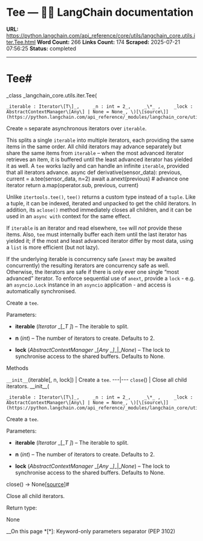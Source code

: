 # Tee — 🦜🔗 LangChain  documentation

**URL:** https://python.langchain.com/api_reference/core/utils/langchain_core.utils.iter.Tee.html
**Word Count:** 266
**Links Count:** 174
**Scraped:** 2025-07-21 07:56:25
**Status:** completed

---

# Tee\#

_class _langchain\_core.utils.iter.Tee\(

    _iterable : Iterator\[T\]_,     _n : int = 2_,     _\*_ ,     _lock : AbstractContextManager\[Any\] | None = None_, \)[\[source\]](https://python.langchain.com/api_reference/_modules/langchain_core/utils/iter.html#Tee)\#     

Create `n` separate asynchronous iterators over `iterable`.

This splits a single `iterable` into multiple iterators, each providing the same items in the same order. All child iterators may advance separately but share the same items from `iterable` – when the most advanced iterator retrieves an item, it is buffered until the least advanced iterator has yielded it as well. A `tee` works lazily and can handle an infinite `iterable`, provided that all iterators advance.               async def derivative(sensor_data):         previous, current = a.tee(sensor_data, n=2)         await a.anext(previous)  # advance one iterator         return a.map(operator.sub, previous, current)     

Unlike `itertools.tee()`, `tee()` returns a custom type instead of a `tuple`. Like a tuple, it can be indexed, iterated and unpacked to get the child iterators. In addition, its `aclose()` method immediately closes all children, and it can be used in an `async with` context for the same effect.

If `iterable` is an iterator and read elsewhere, `tee` will _not_ provide these items. Also, `tee` must internally buffer each item until the last iterator has yielded it; if the most and least advanced iterator differ by most data, using a `list` is more efficient \(but not lazy\).

If the underlying iterable is concurrency safe \(`anext` may be awaited concurrently\) the resulting iterators are concurrency safe as well. Otherwise, the iterators are safe if there is only ever one single “most advanced” iterator. To enforce sequential use of `anext`, provide a `lock` \- e.g. an `asyncio.Lock` instance in an `asyncio` application - and access is automatically synchronised.

Create a `tee`.

Parameters:     

  * **iterable** \(_Iterator_ _\[__T_ _\]_\) – The iterable to split.

  * **n** \(_int_\) – The number of iterators to create. Defaults to 2.

  * **lock** \(_AbstractContextManager_ _\[__Any_ _\]__|__None_\) – The lock to synchronise access to the shared buffers. Defaults to None.

Methods

`__init__`\(iterable\[, n, lock\]\) | Create a `tee`.   ---|---   `close`\(\) | Close all child iterators.      \_\_init\_\_\(

    _iterable : Iterator\[T\]_,     _n : int = 2_,     _\*_ ,     _lock : AbstractContextManager\[Any\] | None = None_, \)[\[source\]](https://python.langchain.com/api_reference/_modules/langchain_core/utils/iter.html#Tee.__init__)\#     

Create a `tee`.

Parameters:     

  * **iterable** \(_Iterator_ _\[__T_ _\]_\) – The iterable to split.

  * **n** \(_int_\) – The number of iterators to create. Defaults to 2.

  * **lock** \(_AbstractContextManager_ _\[__Any_ _\]__|__None_\) – The lock to synchronise access to the shared buffers. Defaults to None.

close\(\) → None[\[source\]](https://python.langchain.com/api_reference/_modules/langchain_core/utils/iter.html#Tee.close)\#     

Close all child iterators.

Return type:     

None

__On this page   *[\*]: Keyword-only parameters separator (PEP 3102)